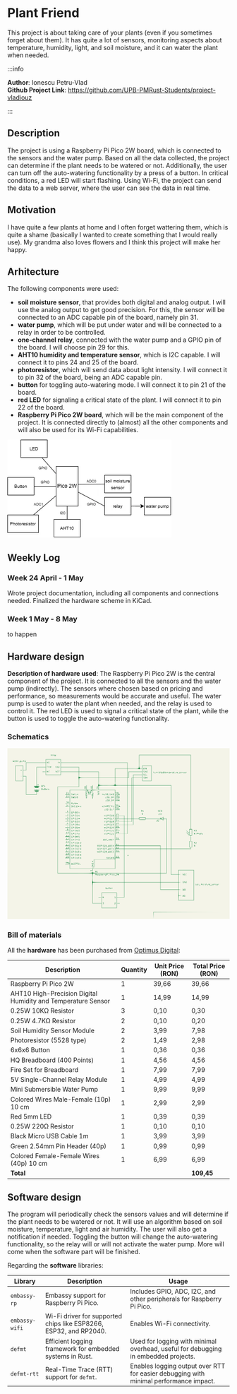 # Plant Friend

This project is about taking care of your plants (even if you sometimes forget about them). It has quite a lot of sensors, monitoring aspects about temperature, humidity, light, and soil moisture, and it can water the plant when needed.

:::info

**Author**: Ionescu Petru-Vlad \
**Github Project Link**: https://github.com/UPB-PMRust-Students/proiect-vladiouz

:::

## Description

The project is using a Raspberry Pi Pico 2W board, which is connected to the sensors and the water pump. Based on all the data collected, the project can determine if the plant needs to be watered or not. Additionally, the user can turn off the auto-watering functionality by a press of a button. In critical conditions, a red LED will start flashing. Using Wi-Fi, the project can send the data to a web server, where the user can see the data in real time.

## Motivation

I have quite a few plants at home and I often forget wattering them, which is quite a shame (basically I wanted to create something that I would really use). My grandma also loves flowers and I think this project will make her happy.

## Arhitecture

The following components were used:

- **soil moisture sensor**, that provides both digital and analog output. I will use the analog output to get good precision. For this, the sensor will be connected to an ADC capable pin of the board, namely pin 31.
- **water pump**, which will be put under water and will be connected to a relay in order to be controlled.
- **one-channel relay**, connected with the water pump and a GPIO pin of the board. I will choose pin 29 for this.
- **AHT10 humidity and temperature sensor**, which is I2C capable. I will connect it to pins 24 and 25 of the board.
- **photoresistor**, which will send data about light intensity. I will connect it to pin 32 of the board, being an ADC capable pin.
- **button** for toggling auto-watering mode. I will connect it to pin 21 of the board.
- **red LED** for signaling a critical state of the plant. I will connect it to pin 22 of the board.
- **Raspberry Pi Pico 2W board**, which will be the main component of the project. It is connected directly to (almost) all the other components and will also be used for its Wi-Fi capabilities.

![Architecture](pm-project-simple-diagram.webp)

## Weekly Log

### Week 24 April - 1 May

Wrote project documentation, including all components and connections needed. Finalized the hardware scheme in KiCad.

### Week 1 May - 8 May

to happen

## Hardware design

**Description of hardware used**: The Raspberry Pi Pico 2W is the central component of the project. It is connected to all the sensors and the water pump (indirectly). The sensors where chosen based on pricing and performance, so measurements would be accurate and useful. The water pump is used to water the plant when needed, and the relay is used to control it. The red LED is used to signal a critical state of the plant, while the button is used to toggle the auto-watering functionality.

### Schematics

![Hardware](kicad-scheme.svg)

### Bill of materials

All the **hardware** has been purchased from [Optimus Digital](https://www.optimusdigital.ro/):

| **Description**                                              | **Quantity** | **Unit Price (RON)** | **Total Price (RON)** |
| ------------------------------------------------------------ | ------------ | -------------------- | --------------------- |
| Raspberry Pi Pico 2W                                         | 1            | 39,66                | 39,66                 |
| AHT10 High-Precision Digital Humidity and Temperature Sensor | 1            | 14,99                | 14,99                 |
| 0.25W 10KΩ Resistor                                          | 3            | 0,10                 | 0,30                  |
| 0.25W 4.7KΩ Resistor                                         | 2            | 0,10                 | 0,20                  |
| Soil Humidity Sensor Module                                  | 2            | 3,99                 | 7,98                  |
| Photoresistor (5528 type)                                    | 2            | 1,49                 | 2,98                  |
| 6x6x6 Button                                                 | 1            | 0,36                 | 0,36                  |
| HQ Breadboard (400 Points)                                   | 1            | 4,56                 | 4,56                  |
| Fire Set for Breadboard                                      | 1            | 7,99                 | 7,99                  |
| 5V Single-Channel Relay Module                               | 1            | 4,99                 | 4,99                  |
| Mini Submersible Water Pump                                  | 1            | 9,99                 | 9,99                  |
| Colored Wires Male-Female (10p) 10 cm                        | 1            | 2,99                 | 2,99                  |
| Red 5mm LED                                                  | 1            | 0,39                 | 0,39                  |
| 0.25W 220Ω Resistor                                          | 1            | 0,10                 | 0,10                  |
| Black Micro USB Cable 1m                                     | 1            | 3,99                 | 3,99                  |
| Green 2.54mm Pin Header (40p)                                | 1            | 0,99                 | 0,99                  |
| Colored Female-Female Wires (40p) 10 cm                      | 1            | 6,99                 | 6,99                  |
| **Total**                                                    |              |                      | **109,45**            |

## Software design

The program will periodically check the sensors values and will determine if the plant needs to be watered or not. It will use an algorithm based on soil moisture, temperature, light and air humidity. The user will also get a notification if needed. Toggling the button will change the auto-watering functionality, so the relay will or will not activate the water pump. More will come when the software part will be finished.

Regarding the **software** libraries:

| **Library**    | **Description**                                                   | **Usage**                                                                             |
| -------------- | ----------------------------------------------------------------- | ------------------------------------------------------------------------------------- |
| `embassy-rp`   | Embassy support for Raspberry Pi Pico.                            | Includes GPIO, ADC, I2C, and other peripherals for Raspberry Pi Pico.                 |
| `embassy-wifi` | Wi-Fi driver for supported chips like ESP8266, ESP32, and RP2040. | Enables Wi-Fi connectivity.                                                           |
| `defmt`        | Efficient logging framework for embedded systems in Rust.         | Used for logging with minimal overhead, useful for debugging in embedded projects.    |
| `defmt-rtt`    | Real-Time Trace (RTT) support for `defmt`.                        | Enables logging output over RTT for easier debugging with minimal performance impact. |

